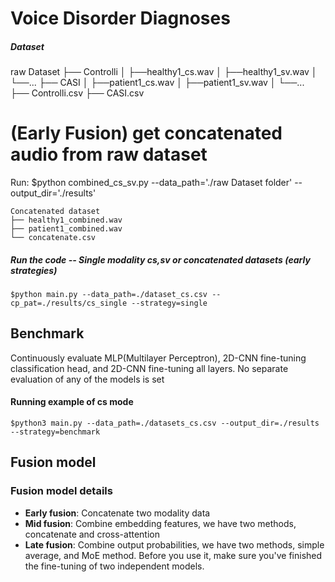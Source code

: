 # Voice Disorder Diagnoses

##### Dataset
raw Dataset
├── Controlli
│    ├──healthy1_cs.wav
│    ├──healthy1_sv.wav
│    └──...
├── CASI
│    ├──patient1_cs.wav
│    ├──patient1_sv.wav
│    └──...
├── Controlli.csv
├── CASI.csv


<!-- - Separate the data of the two modalities (For unimodal models)

```
separated Dataset
├── cs
│    ├──healthy1_cs.wav
│    ├──patient1_cs.wav
│    └──...
├── sv
│    ├──healthy1_sv.wav
│    ├──patient1_sv.wav
│    └──...
├── cs_dataset.csv
├── sv_dataset.csv
``` -->

# (Early Fusion) get concatenated audio from raw dataset
Run:
$python combined_cs_sv.py  --data_path='./raw Dataset folder' --output_dir='./results'
```
Concatenated dataset
├── healthy1_combined.wav
├── patient1_combined.wav
└── concatenate.csv
```

##### Run the code -- Single modality cs,sv or concatenated datasets (early strategies)
```
$python main.py --data_path=./dataset_cs.csv --cp_pat=./results/cs_single --strategy=single
```


## Benchmark
Continuously evaluate MLP(Multilayer Perceptron), 2D-CNN fine-tuning classification head, and 2D-CNN fine-tuning all layers. No separate evaluation of any of the models is set

#### Running example of cs mode
```
$python3 main.py --data_path=./datasets_cs.csv --output_dir=./results --strategy=benchmark
```

## Fusion model

### Fusion model details
- **Early fusion**: Concatenate two modality data
- **Mid fusion**: Combine embedding features, we have two methods, concatenate and cross-attention
- **Late fusion**: Combine output probabilities, we have two methods, simple average, and MoE method. Before you use it, make sure you've finished the fine-tuning of two independent models.


